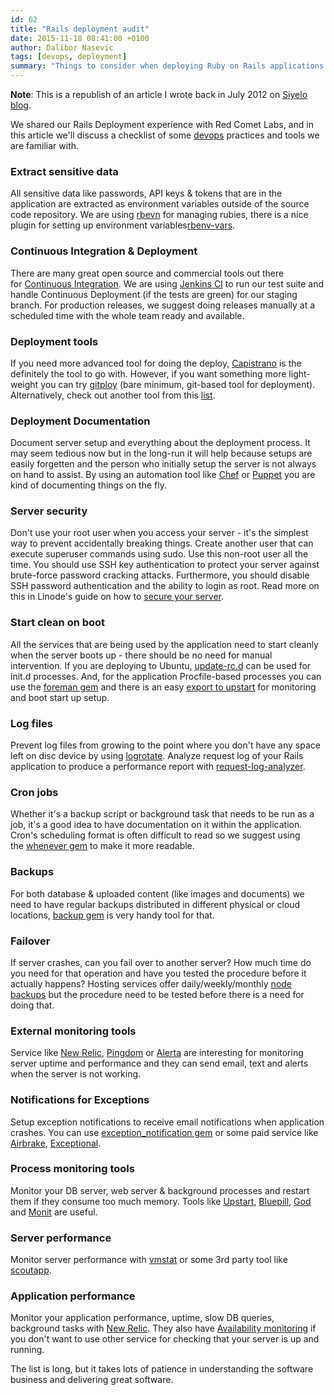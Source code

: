 ```yaml
---
id: 62
title: "Rails deployment audit"
date: 2015-11-18 08:41:00 +0100
author: Dalibor Nasevic
tags: [devops, deployment]
summary: "Things to consider when deploying Ruby on Rails applications."
---
```


**Note**: This is a republish of an article I wrote back in July 2012 on [Siyelo blog](http://blog.siyelo.com/rails-deployment-audit/).

We shared our Rails Deployment experience with Red Comet Labs, and in this article we'll discuss a checklist of some [devops](http://www.jedi.be/blog/2010/02/12/what-is-this-devops-thing-anyway/) practices and tools we are familiar with.

### Extract sensitive data

All sensitive data like passwords, API keys & tokens that are in the application are extracted as environment variables outside of the source code repository. We are using [rbevn](https://github.com/sstephenson/rbenv) for managing rubies, there is a nice plugin for setting up environment variables[rbenv-vars](https://github.com/sstephenson/rbenv-vars).

### Continuous Integration & Deployment

There are many great open source and commercial tools out there for [Continuous Integration](https://www.ruby-toolbox.com/categories/continuous_integration). We are using [Jenkins CI](http://jenkins-ci.org/) to run our test suite and handle Continuous Deployment (if the tests are green) for our staging branch. For production releases, we suggest doing releases manually at a scheduled time with the whole team ready and available.

### Deployment tools

If you need more advanced tool for doing the deploy, [Capistrano](https://github.com/capistrano/capistrano) is the definitely the tool to go with. However, if you want something more light-weight you can try [gitploy](https://github.com/brentd/gitploy) (bare minimum, git-based tool for deployment). Alternatively, check out another tool from this [list](https://www.ruby-toolbox.com/categories/deployment_automation).

### Deployment Documentation

Document server setup and everything about the deployment process. It may seem tedious now but in the long-run it will help because setups are easily forgetten and the person who initially setup the server is not always on hand to assist. By using an automation tool like [Chef](https://www.chef.io/) or [Puppet](http://puppetlabs.com/) you are kind of documenting things on the fly.

### Server security

Don't use your root user when you access your server - it's the simplest way to prevent accidentally breaking things. Create another user that can execute superuser commands using sudo. Use this non-root user all the time. You should use SSH key authentication to protect your server against brute-force password cracking attacks. Furthermore, you should disable SSH password authentication and the ability to login as root. Read more on this in Linode's guide on how to [secure your server](https://www.linode.com/docs/security/securing-your-server/).

### Start clean on boot

All the services that are being used by the application need to start cleanly when the server boots up - there should be no need for manual intervention. If you are deploying to Ubuntu, [update-rc.d](http://manpages.ubuntu.com/manpages/precise/man8/update-rc.d.8.html) can be used for init.d processes. And, for the application Procfile-based processes you can use the [foreman gem](https://github.com/ddollar/foreman) and there is an easy [export to upstart](https://ddollar.github.io/foreman/#UPSTART-EXPORT) for monitoring and boot start up setup.

### Log files

Prevent log files from growing to the point where you don't have any space left on disc device by using [logrotate](https://gorails.com/guides/rotating-rails-production-logs-with-logrotate). Analyze request log of your Rails application to produce a performance report with [request-log-analyzer](https://github.com/wvanbergen/request-log-analyzer).

### Cron jobs

Whether it's a backup script or background task that needs to be run as a job, it's a good idea to have documentation on it within the application. Cron's scheduling format is often difficult to read so we suggest using the [whenever gem](https://github.com/javan/whenever/) to make it more readable.

### Backups

For both database & uploaded content (like images and documents) we need to have regular backups distributed in different physical or cloud locations, [backup gem](https://github.com/backup/backup) is very handy tool for that.

### Failover

If server crashes, can you fail over to another server? How much time do you need for that operation and have you tested the procedure before it actually happens? Hosting services offer daily/weekly/monthly [node backups](http://www.linode.com/backups/) but the procedure need to be tested before there is a need for doing that.

### External monitoring tools

Service like [New Relic](http://newrelic.com/), [Pingdom](http://www.pingdom.com/) or [Alerta](http://www.alertra.com/) are interesting for monitoring server uptime and performance and they can send email, text and alerts when the server is not working.

### Notifications for Exceptions

Setup exception notifications to receive email notifications when application crashes. You can use [exception_notification gem](https://github.com/smartinez87/exception_notification) or some paid service like [Airbrake](http://airbrake.io/), [Exceptional](http://www.exceptional.io/).

### Process monitoring tools

Monitor your DB server, web server & background processes and restart them if they consume too much memory. Tools like [Upstart](http://upstart.ubuntu.com/), [Bluepill](https://github.com/arya/bluepill), [God](http://pathfindersoftware.com/2010/09/monitoring-rails-processes-apache-passenger-delayed_job-using-god-and-capistrano/) and [Monit](http://viktorpetersson.com/2010/07/09/setting-up-monit-to-monitor-apache-and-postgresql-on-ubuntu/) are useful.

### Server performance

Monitor server performance with [vmstat](https://www.linode.com/docs/uptime/monitoring/use-vmstat-to-monitor-system-performance/) or some 3rd party tool like [scoutapp](https://scoutapp.com/).

### Application performance

Monitor your application performance, uptime, slow DB queries, background tasks with [New Relic](http://newrelic.com/). They also have [Availability monitoring](http://newrelic.com/features/availability-monitoring) if you don't want to use other service for checking that your server is up and running.

The list is long, but it takes lots of patience in understanding the software business and delivering great software.
